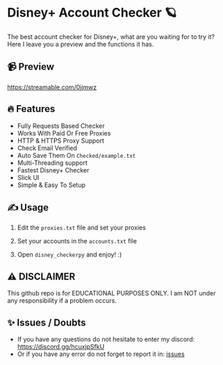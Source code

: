 # Disney+ Account Checker 🪐
The best account checker for Disney+, what are you waiting for to try it? Here I leave you a preview and the functions it has.

## 📹 Preview

https://streamable.com/0jjmwz

## 🔥 Features
- Fully Requests Based Checker
- Works With Paid Or Free Proxies
- HTTP & HTTPS Proxy Support
- Check Email Verified
- Auto Save Them On `Checked/example.txt`
- Multi-Threading support
- Fastest Disney+ Checker
- Slick UI
- Simple & Easy To Setup

## ✍️ Usage
1. Edit the `proxies.txt` file and set your proxies
   
2. Set your accounts in the `accounts.txt` file

3. Open `disney_checkerpy` and enjoy! :)

## ⚠️ DISCLAIMER
This github repo is for EDUCATIONAL PURPOSES ONLY. I am NOT under any responsibility if a problem occurs.

## ✨ Issues / Doubts

- If you have any questions do not hesitate to enter my discord: https://discord.gg/hcuxjpSfkU
- Or if you have any error do not forget to report it in: [issues](https://github.com/H4cK3dR4Du/Disney-Account-Checker/issues/new)
